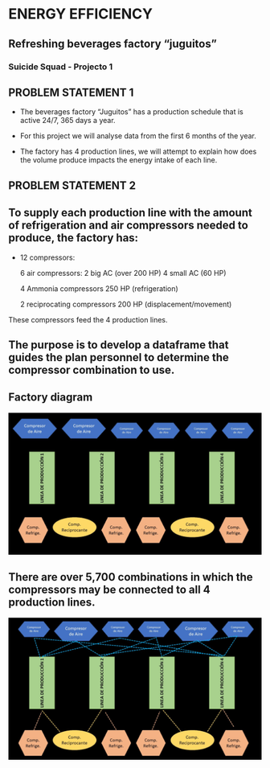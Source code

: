 # ENERGY EFFICIENCY
## Refreshing beverages factory “juguitos”
### Suicide Squad - Projecto 1


## PROBLEM STATEMENT 1

* The beverages factory “Juguitos” has a production schedule that is active 24/7, 365 days a year.

* For this project we will analyse data from the first 6 months of the year.

* The factory has 4 production lines, we will attempt to explain how does the volume produce impacts the energy intake of each line.

## PROBLEM STATEMENT 2

## To supply each production line with the amount of refrigeration and air compressors needed to produce, the factory has:
* 12 compressors: 
    
    6 air compressors:
      2 big AC (over 200 HP)
      4 small AC (60 HP)
      
    4 Ammonia compressors 250 HP (refrigeration)

    2 reciprocating compressors 200 HP (displacement/movement)

These compressors feed the 4 production lines.

## The purpose is to develop a dataframe that guides the plan personnel to determine the compressor combination to use. 

## Factory diagram

![png](factory_diagram_1.png)

## There are over 5,700 combinations in which the compressors may be connected to all 4 production lines.

![png](factory_diagram_2.png)
